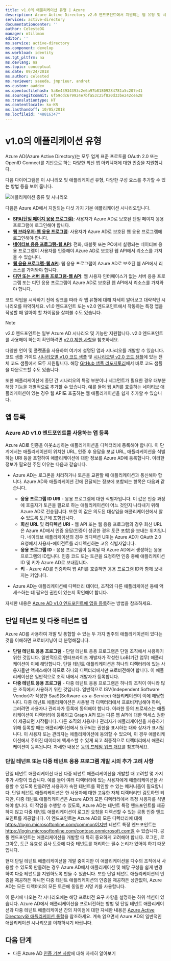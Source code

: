 ```yaml
---
title: v1.0의 애플리케이션 유형 | Azure
description: Azure Active Directory v2.0 엔드포인트에서 지원되는 앱 유형 및 시나리오에 대해 설명합니다.
services: active-directory
documentationcenter: ''
author: CelesteDG
manager: mtillman
editor: ''
ms.service: active-directory
ms.component: develop
ms.workload: identity
ms.tgt_pltfrm: na
ms.devlang: na
ms.topic: conceptual
ms.date: 09/24/2018
ms.author: celested
ms.reviewer: saeeda, jmprieur, andret
ms.custom: aaddev
ms.openlocfilehash: 5a8e43934393c2e6a97b81809284781a5c207e41
ms.sourcegitcommit: 6f59cdc679924e7bfa53c25f820d33be242cea28
ms.translationtype: HT
ms.contentlocale: ko-KR
ms.lasthandoff: 10/05/2018
ms.locfileid: "48816347"
---
```

# <a name="application-types-in-v10"></a>v1.0의 애플리케이션 유형

Azure AD(Azure Active Directory)는 모두 업계 표준 프로토콜 OAuth 2.0 또는 OpenID Connect를 기반으로 하는 다양한 최신 앱 아키텍처에 대한 인증을 지원합니다.

다음 다이어그램은 이 시나리오 및 애플리케이션 유형, 다양한 구성 요소를 추가할 수 있는 방법 등을 보여 줍니다.

![애플리케이션 종류 및 시나리오](./media/authentication-scenarios/application_types_and_scenarios.png)

다음은 Azure AD에서 지원되는 다섯 가지 기본 애플리케이션 시나리오입니다.

- **[SPA(단일 페이지 응용 프로그램)](single-page-application.md)**: 사용자가 Azure AD로 보호된 단일 페이지 응용 프로그램에 로그인해야 합니다.
- **[웹 브라우저-웹 응용 프로그램](web-app.md)**: 사용자가 Azure AD로 보호된 웹 응용 프로그램에 로그인해야 합니다.
- **[네이티브 응용 프로그램-웹 API](native-app.md)**: 전화, 태블릿 또는 PC에서 실행되는 네이티브 응용 프로그램이 사용자를 인증해야 Azure AD로 보호된 웹 API에서 리소스를 가져올 수 있습니다.
- **[웹 응용 프로그램-웹 API](web-api.md)**: 웹 응용 프로그램이 Azure AD로 보호된 웹 API에서 리소스를 가져와야 합니다.
- **[디먼 또는 서버 응용 프로그램-웹 API](service-to-service.md)**: 웹 사용자 인터페이스가 없는 서버 응용 프로그램 또는 디먼 응용 프로그램이 Azure AD로 보호된 웹 API에서 리소스를 가져와야 합니다.

코드 작업을 시작하기 전에 링크를 따라 각 앱 유형에 대해 자세히 알아보고 대략적인 시나리오를 파악하세요. v1.0 엔드포인트 또는 v2.0 엔드포인트에서 작동하는 특정 앱을 작성할 때 알아야 할 차이점을 살펴볼 수도 있습니다.

> [!NOTE]
> v2.0 엔드포인트는 일부 Azure AD 시나리오 및 기능만 지원합니다. v2.0 엔드포인트를 사용해야 하는지 확인하려면 [v2.0 제한 사항](active-directory-v2-limitations.md)을 참조하세요.

다양한 언어 및 플랫폼을 사용하여 여기에 설명된 앱과 시나리오를 개발할 수 있습니다. 코드 샘플 가이드 [시나리오별 v1.0 코드 샘플](sample-v1-code.md) 및 [시나리오별 v2.0 코드 샘플](sample-v2-code.md)에 있는 전체 코드 샘플에서 모두 지원됩니다. 해당 [GitHub 샘플 리포지토리](https://github.com/Azure-Samples?q=active-directory)에서 바로 코드 샘플을 다운로드할 수도 있습니다.

또한 애플리케이션에 종단 간 시나리오의 특정 부분이나 세그먼트가 필요한 경우 대부분 해당 기능을 개별적으로 추가할 수 있습니다. 예를 들어 웹 API를 호출하는 네이티브 애플리케이션이 있는 경우 웹 API도 호출하는 웹 애플리케이션을 쉽게 추가할 수 있습니다.

## <a name="app-registration"></a>앱 등록

### <a name="registering-an-app-that-uses-the-azure-ad-v10-endpoint"></a>Azure AD v1.0 엔드포인트를 사용하는 앱 등록

Azure AD로 인증을 아웃소싱하는 애플리케이션을 디렉터리에 등록해야 합니다. 이 단계에서는 애플리케이션이 위치한 URL, 인증 후 응답을 보낼 URL, 애플리케이션을 식별하는 URI 등을 포함하여 애플리케이션에 대한 정보를 Azure AD에 등록합니다. 이러한 정보가 필요한 주된 이유는 다음과 같습니다.

* Azure AD는 로그온을 처리하거나 토큰을 교환할 때 애플리케이션과 통신해야 합니다. Azure AD와 애플리케이션 간에 전달되는 정보에 포함되는 항목은 다음과 같습니다.
  
  * **응용 프로그램 ID URI** - 응용 프로그램에 대한 식별자입니다. 이 값은 인증 과정에 호출자가 토큰을 필요로 하는 애플리케이션이 어느 것인지 나타내기 위해 Azure AD로 전송됩니다. 또한 이 값은 의도된 대상임을 애플리케이션에서 알 수 있도록 토큰에 포함됩니다.
  * **회신 URL** 및 **리디렉션 URI** - 웹 API 또는 웹 응용 프로그램의 경우 회신 URL은 Azure AD에서 인증 응답(인증이 성공한 경우 토큰 포함)을 보내는 위치입니다. 네이티브 애플리케이션의 경우 리디렉션 URI는 Azure AD가 OAuth 2.0 요청에서 사용자-에이전트를 리디렉션하는 고유 식별자입니다.
  * **응용 프로그램 ID** - 응용 프로그램이 등록될 때 Azure AD에서 생성하는 응용 프로그램의 ID입니다. 인증 코드 또는 토큰을 요청하면 인증 중에 애플리케이션 ID 및 키가 Azure AD로 보내집니다.
  * **키** - Azure AD를 인증하여 웹 API를 호출하면 응용 프로그램 ID와 함께 보내지는 키입니다.
* Azure AD는 애플리케이션에 디렉터리 데이터, 조직의 다른 애플리케이션 등에 액세스하는 데 필요한 권한이 있는지 확인해야 합니다.

자세한 내용은 [Azure AD v1.0 엔드포인트에 앱을 등록](quickstart-v1-add-azure-ad-app.md)하는 방법을 참조하세요.

## <a name="single-tenant-and-multi-tenant-apps"></a>단일 테넌트 및 다중 테넌트 앱

Azure AD를 사용하여 개발 및 통합할 수 있는 두 가지 범주의 애플리케이션이 있다는 것을 이해하면 프로비저닝이 더 분명해집니다.

* **단일 테넌트 응용 프로그램** - 단일 테넌트 응용 프로그램은 단일 조직에서 사용하기 위한 것입니다. 일반적으로 엔터프라이즈 개발자가 작성한 LoB(기간 업무) 애플리케이션이 이에 해당합니다. 단일 테넌트 애플리케이션은 하나의 디렉터리에 있는 사용자들만 액세스해야 하므로 하나의 디렉터리에서만 프로비전해야 합니다. 이 애플리케이션은 일반적으로 조직 내에서 개발자가 등록합니다.
* **다중 테넌트 응용 프로그램** - 다중 테넌트 응용 프로그램은 하나의 조직이 아니라 많은 조직에서 사용하기 위한 것입니다. 일반적으로 ISV(Independent Software Vendor)가 작성한 SaaS(Software-as-a-Service) 애플리케이션이 이에 해당합니다. 다중 테넌트 애플리케이션은 사용될 각 디렉터리에서 프로비저닝해야 하며, 그러려면 사용자나 관리자가 등록에 동의해야 합니다. 이러한 동의 프로세스는 애플리케이션이 디렉터리에 등록되고 Graph API 또는 다른 웹 API에 대한 액세스 권한이 제공되면 시작됩니다. 다른 조직의 사용자나 관리자가 애플리케이션을 사용하기 위해 등록할 때는 애플리케이션에서 요구되는 권한을 표시하는 대화 상자가 표시됩니다. 이 사용자 또는 관리자는 애플리케이션에 동의할 수 있으며, 이 경우 애플리케이션에서 주어진 데이터에 액세스할 수 있게 되고 최종적으로 디렉터리에서 애플리케이션이 등록됩니다. 자세한 내용은 [동의 프레임 워크 개요](consent-framework.md)를 참조하세요.

### <a name="additional-considerations-when-developing-single-tenant-or-multi-tenant-apps"></a>단일 테넌트 또는 다중 테넌트 응용 프로그램 개발 시의 추가 고려 사항

단일 테넌트 애플리케이션 대신 다중 테넌트 애플리케이션을 개발할 때 고려할 몇 가지 추가 사항이 있습니다. 예를 들어 여러 디렉터리에 있는 사용자에게 애플리케이션을 사용할 수 있도록 만들려면 사용자가 속한 테넌트를 확인할 수 있는 메커니즘이 필요합니다. 단일 테넌트 애플리케이션은 한 사용자에 대한 고유한 자체 디렉터리만 검토하면 되지만, 다중 테넌트 애플리케이션은 Azure AD의 모든 디렉터리에서 특정 사용자를 식별해야 합니다. 이 작업을 수행할 수 있도록, Azure AD는 테넌트 특정 엔드포인트를 제공하지 않고 다중 테넌트 애플리케이션이 로그인 요청을 디렉션할 수 있는 공통 인증 엔드포인트를 제공합니다. 이 엔드포인트는 Azure AD의 모든 디렉터리에 대해 https://login.microsoftonline.com/common이지만 테넌트 특정 엔드포인트는 https://login.microsoftonline.com/contoso.onmicrosoft.com일 수 있습니다. 공통 엔드포인트는 애플리케이션을 개발할 때 특히 중요하게 고려해야 합니다. 로그인, 로그아웃, 토큰 유효성 검사 도중에 다중 테넌트를 처리하는 필수 논리가 있어야 하기 때문입니다.

현재 단일 테넌트 애플리케이션을 개발 중이지만 이 애플리케이션을 다수의 조직에서 사용할 수 있도록 만들려는 경우 Azure AD에서 애플리케이션 및 해당 구성을 쉽게 변경하여 다중 테넌트를 지원하도록 만들 수 있습니다. 또한 단일 테넌트 애플리케이션의 인증을 제공하든 아니면 다중 테넌트 애플리케이션의 인증을 제공하든 상관없이, Azure AD는 모든 디렉터리의 모든 토큰에 동일한 서명 키를 사용합니다.

이 문서에 나오는 각 시나리오에는 해당 프로비전 요구 사항을 설명하는 하위 섹션이 있습니다. Azure AD에서 애플리케이션을 프로비전하는 방법 및 단일 테넌트 애플리케이션과 다중 테넌트 애플리케이션 간의 차이점에 대한 자세한 내용은 [Azure Active Directory와 애플리케이션 통합](quickstart-v1-integrate-apps-with-azure-ad.md)을 참조하세요. 계속 읽으면서 Azure AD의 일반적인 애플리케이션 시나리오를 이해하시기 바랍니다.

## <a name="next-steps"></a>다음 단계

- 다른 Azure AD [인증 기본 사항](authentication-scenarios.md)에 대해 자세히 알아보기
